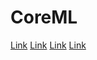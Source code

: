 # CoreML
 [Link](https://colab.research.google.com/drive/1EGHQX4Dk6WdVlhBkEd9K4W31fZm-bxjg?usp=sharing)
 [Link](https://colab.research.google.com/github/singhsidhukuldeep/Recommendation-System/blob/master/Building_Recommender_System_with_Surprise.ipynb#scrollTo=SevuwLNb1UgS)
 [Link](https://www.kaggle.com/code/yogeshrampariya/recsys-with-svd-using-sklearn-surprise)
 [Link](https://www.kaggle.com/code/rafffael/geting-started-movie-recommendation-with-eda-demo)
